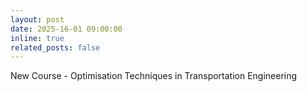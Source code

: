 ```yaml
---
layout: post
date: 2025-16-01 09:00:00
inline: true
related_posts: false
---
```


New Course - Optimisation Techniques in Transportation Engineering
